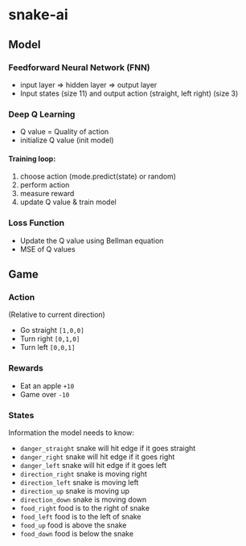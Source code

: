 # snake-ai

## Model
### Feedforward Neural Network (FNN)
- input layer => hidden layer => output layer
- Input states (size 11) and output action (straight, left right) (size 3)

### Deep Q Learning
- Q value = Quality of action
- initialize Q value (init model)
#### Training loop:
1. choose action (mode.predict(state) or random)
2. perform action
3. measure reward
4. update Q value & train model

### Loss Function
- Update the Q value using Bellman equation
- MSE of Q values

## Game
### Action
(Relative to current direction)
- Go straight `[1,0,0]`
- Turn right `[0,1,0]`
- Turn left `[0,0,1]`

### Rewards
- Eat an apple `+10`
- Game over `-10`

### States
Information the model needs to know:
- `danger_straight` snake will hit edge if it goes straight
- `danger_right` snake will hit edge if it goes right
- `danger_left` snake will hit edge if it goes left
- `direction_right` snake is moving right
- `direction_left` snake is moving left
- `direction_up` snake is moving up
- `direction_down` snake is moving down
- `food_right` food is to the right of snake
- `food_left` food is to the left of snake
- `food_up` food is above the snake
- `food_down` food is below the snake